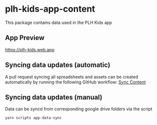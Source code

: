 # plh-kids-app-content
This package contains data used in the PLH Kids app

## App Preview
https://plh-kids.web.app

## Syncing data updates (automatic)
A pull request syncing all spreadsheets and assets can be created automatically by running the following GitHub workflow: [Sync Content](https://github.com/IDEMSInternational/plh-kids-app-content/actions/workflows/sync-content.yml)

## Syncing data updates (manual)
Data can be syncd from corresponding google drive folders via the script
```
yarn scripts app-data-sync
```

